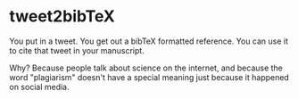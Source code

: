 # tweet2bibTeX

You put in a tweet. You get out a bibTeX formatted reference. You can
use it to cite that tweet in your manuscript. 

Why? Because people talk about science on the internet, and because
the word "plagiarism" doesn't have a special meaning just because it
happened on social media.

